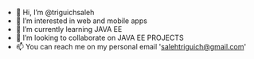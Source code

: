 - 👋 Hi, I’m @triguichsaleh
- 👀 I’m interested in web and mobile apps
- 🌱 I’m currently learning JAVA EE
- 💞️ I’m looking to collaborate on JAVA EE PROJECTS
- 📫 You can reach me on my personal email 'salehtriguich@gmail.com'

<!---
--->
